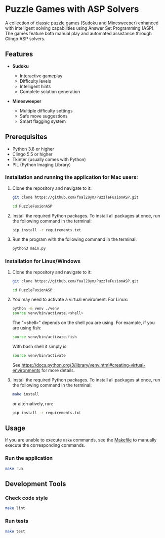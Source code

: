 # Puzzle Games with ASP Solvers

A collection of classic puzzle games (Sudoku and Minesweeper) enhanced with intelligent solving capabilities using Answer Set Programming (ASP). The games feature both manual play and automated assistance through Clingo ASP solvers.

## Features

- **Sudoku**
  - Interactive gameplay
  - Difficulty levels
  - Intelligent hints
  - Complete solution generation

- **Minesweeper**
  - Multiple difficulty settings
  - Safe move suggestions
  - Smart flagging system

## Prerequisites

- Python 3.8 or higher
- Clingo 5.5 or higher
- Tkinter (usually comes with Python)
- PIL (Python Imaging Library)

### Installation and running the application for Mac users:
1. Clone the repository and navigate to it:

    ```sh
    git clone https://github.com/foal20ym/PuzzleFusionASP.git
    ```

    ```sh
    cd PuzzleFusionASP
    ```

2. Install the required Python packages. To install all packages at once, run the following command in the terminal:
    ```sh
    pip install -r requirements.txt
    ```

3. Run the program with the following command in the terminal:
    ```sh
    python3 main.py
    ```

### Installation for Linux/Windows

1. Clone the repository and navigate to it:

    ```sh
    git clone https://github.com/foal20ym/PuzzleFusionASP.git
    ```

    ```sh
    cd PuzzleFusionASP
    ```
2. You may need to activate a virtual enviroment. For Linux:
	```sh
	python -m venv ./venv
	source venv/bin/activate.<shell>
	```
	The "\<shell\>" depends on the shell you are using. For example, if you are using fish:
	```sh
	source venv/bin/activate.fish
	```
	With bash shell it simply is:
	 ```sh
	 source venv/bin/activate
	 ```

	 See https://docs.python.org/3/library/venv.html#creating-virtual-environments for more details.

3. Install the required Python packages. To install all packages at once, run the following command in the terminal:

    ```sh
    make install
    ```

    or alternatively, run:
    ```sh
	pip install -r requirements.txt
    ```

## Usage

If you are unable to execute ```make``` commands, see the [Makefile](Makefile) to manually execute the corresponding commands.

### Run the application

```sh
make run
```

## Development Tools

### Check code style

```sh
make lint
```

### Run tests

```sh
make test
```
